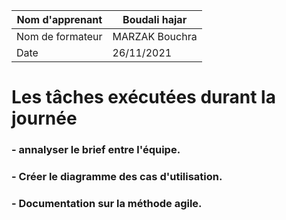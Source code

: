  	
     
     
| Nom d'apprenant  |Boudali hajar|
| ------------- | ------------- |
| Nom de formateur  | MARZAK Bouchra |
| Date  |  26/11/2021|
     
   # Les tâches exécutées durant la journée 
   ### - annalyser le brief entre l'équipe. 
   ### - Créer le diagramme des cas d'utilisation.
   ### - Documentation sur la méthode agile.
 
  

